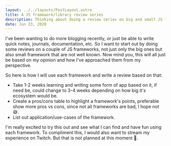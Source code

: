 ```yaml
---
layout: ../../layouts/PostLayout.astro
title: A JS framework/library review series
description: Thinking about doing a review series on big and small JS frameworks/libraries
date: Jun 23, 2020
---
```


I've been wanting to do more blogging recently, or just be able to write quick notes, journals, documentation,
etc. So I want to start out by doing some reviews on a couple of JS frameworks, not just only the big ones but also
small framework that are not well known. Now mind you, this will all just be based on my opinion and how I've approached
them from my perspective.

So here is how I will use each framework and write a review based on that:
+ Take 1-2 weeks learning and writing some form of app based on it, if need be, could change to 3-4 weeks depending
  on how big it's ecosystem would be.
+ Create a pros/cons table to highlight a framework's points, preferable show more pros vs cons, since not all frameworks
  are bad, I hope not 😅.
+ List out application/use-cases of the framework.

I'm really excited to try this out and see what I can find and have fun using each framework. To compliment this, I
would also want to stream my experience on Twitch. But that is not planned at this moment 🤔.
